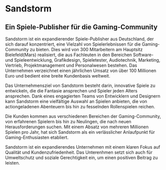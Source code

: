 # Sandstorm
## Ein Spiele-Publisher für die Gaming-Community

Sandstorm ist ein expandierender Spiele-Publisher aus Deutschland, der sich darauf konzentriert, eine Vielzahl von Spielerlebnissen für die Gaming-Community zu bieten.
Dies wird von 300 Mitarbeitern am Hauptsitz Bielefeld(Mars) realisiert, die aus Fachleuten in den Bereichen Software- und Spieleentwicklung, Grafikdesign, Spieletester, Audiotechnik, Marketing, Vertrieb, Projektmanagement und Personalwesen bestehen.
Das Unternehmen verzeichnet einen jährlichen Umsatz von über 100 Millionen Euro und bedient eine breite Kundenbasis weltweit. 

Das Unternehmensziel von Sandstorm besteht darin, innovative Spiele zu entwickeln, die die Fantasie ansprechen und Spieler jeden Alters ansprechen.
Dank eines engagierten Teams von Entwicklern und Designern kann Sandstorm eine vielfältige Auswahl an Spielen anbieten, die von actiongeladenen Abenteuern bis hin zu fesselnden Rollenspielen reichen.

Die Kunden kommen aus verschiedenen Bereichen der Gaming-Community, von erfahrenen Spielern bis hin zu Neulingen, die nach neuen Herausforderungen suchen.
Mit einem Absatz von mehreren Millionen Spielen pro Jahr, hat sich Sandstorm als ein verlässlicher Anlaufpunkt für Gaming-Enthusiasten etabliert.

Sandstorm ist ein expandierendes Unternehmen mit einem klaren Fokus auf Qualität und Kundenzufriedenheit. Das Unterenhmen setzt sich auch für Umweltschutz und soziale Gerechtigkeit ein, um einen positiven Beitrag zu leisten.





